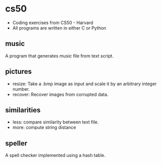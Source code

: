# cs50
 - Coding exercises from CS50 - Harvard
 - All programs are written in either C or Python
 
## music
A program that generates music file from text script.

## pictures
 - resize: Take a .bmp image as input and scale it by an arbitrary integer number.
 - recover: Recover images from corrupted data.
 
## similarities
 - less: compare similarity between text file.
 - more: compute string distance

## speller
A spell checker implemented using a hash table.

